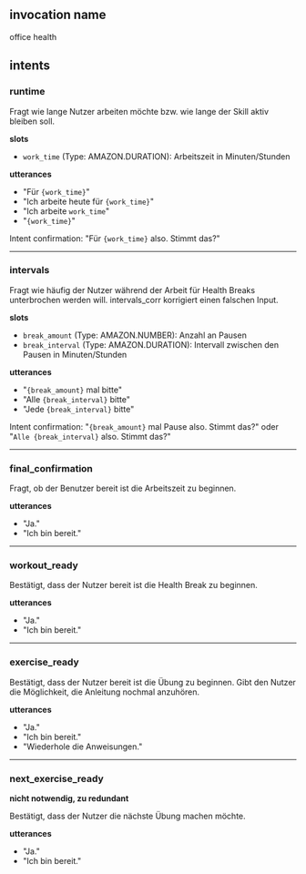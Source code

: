 ## invocation name
office health

## intents

### runtime
Fragt wie lange Nutzer arbeiten möchte bzw. wie lange der Skill aktiv bleiben soll.

**slots**
* `work_time` (Type: AMAZON.DURATION): Arbeitszeit in Minuten/Stunden

**utterances**
* "Für `{work_time}`"
* "Ich arbeite heute für `{work_time}`"
* "Ich arbeite `work_time`"
* "`{work_time}`"

Intent confirmation: "Für `{work_time}` also. Stimmt das?"

***

### intervals
Fragt wie häufig der Nutzer während der Arbeit für Health Breaks unterbrochen werden will. intervals_corr korrigiert einen falschen Input.

**slots**
* `break_amount` (Type: AMAZON.NUMBER): Anzahl an Pausen
* `break_interval` (Type: AMAZON.DURATION): Intervall zwischen den Pausen in Minuten/Stunden

**utterances**
* "`{break_amount}` mal bitte"
* "Alle `{break_interval}` bitte"
* "Jede `{break_interval}` bitte"

Intent confirmation: "`{break_amount}` mal Pause also. Stimmt das?" oder "`Alle {break_interval}` also. Stimmt das?"

***

### final_confirmation
Fragt, ob der Benutzer bereit ist die Arbeitszeit zu beginnen.

**utterances** 
* "Ja."
* "Ich bin bereit."

***

### workout_ready
Bestätigt, dass der Nutzer bereit ist die Health Break zu beginnen.

**utterances**
* "Ja."
* "Ich bin bereit."

***

### exercise_ready
Bestätigt, dass der Nutzer bereit ist die Übung zu beginnen. Gibt den Nutzer die Möglichkeit, die Anleitung nochmal anzuhören.

**utterances**
* "Ja."
* "Ich bin bereit."
* "Wiederhole die Anweisungen."

***

### next_exercise_ready
**nicht notwendig, zu redundant**

Bestätigt, dass der Nutzer die nächste Übung machen möchte.

**utterances**
* "Ja."
* "Ich bin bereit."
